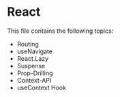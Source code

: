 # React

This file contains the following topics:

- Routing
- useNavigate
- React.Lazy
- Suspense
- Prop-Drilling
- Context-API
- useContext Hook
